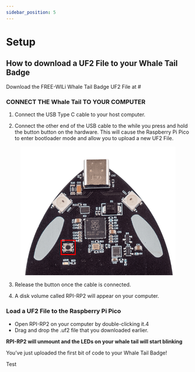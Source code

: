 ```yaml
---
sidebar_position: 5
---
```


# Setup

## How to download a UF2 File to your Whale Tail Badge

Download the FREE-WILi Whale Tail Badge UF2 File at #

### CONNECT THE Whale Tail TO YOUR COMPUTER

1) Connect the USB Type C cable to your host computer.

2) Connect the other end of the USB cable to the while you press and hold the button button on the hardware. This will cause the Raspberry Pi Pico to enter bootloader mode and allow you to upload a new UF2 File.

<div class="text--center">

<figure>

![to download a UF2 File to your Whale Tail Badge](./assets/bootloader.png "to download a UF2 File to your Whale Tail Badge")
<figcaption></figcaption>
</figure>
</div>

3) Release the button once the cable is connected.

4) A disk volume called RPI-RP2 will appear on your computer.

### Load a UF2 File to the Raspberry Pi Pico

- Open RPI-RP2 on your computer by double-clicking it.4
- Drag and drop the .uf2 file that you downloaded earlier.

**RPI-RP2 will unmount and the LEDs on your whale tail will start blinking**

You’ve just uploaded the first bit of code to your Whale Tail Badge!

Test